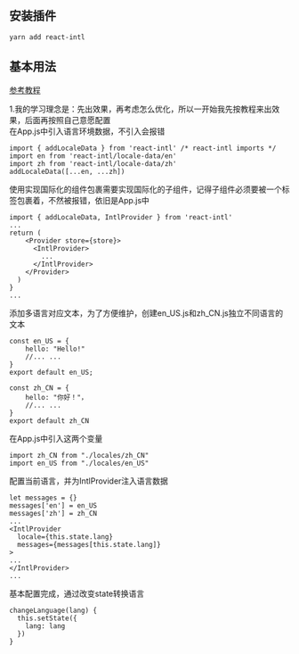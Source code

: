 ## 安装插件
```
yarn add react-intl
```

## 基本用法
[参考教程](https://www.jianshu.com/p/574f6cea4f26)

1.我的学习理念是：先出效果，再考虑怎么优化，所以一开始我先按教程来出效果，后面再按照自己意愿配置<br>
在App.js中引入语言环境数据，不引入会报错
```
import { addLocaleData } from 'react-intl' /* react-intl imports */
import en from 'react-intl/locale-data/en'
import zh from 'react-intl/locale-data/zh'
addLocaleData([...en, ...zh])
```

使用实现国际化的组件包裹需要实现国际化的子组件，记得子组件必须要被一个标签包裹着，不然被报错，依旧是App.js中
```
import { addLocaleData, IntlProvider } from 'react-intl'
...
return (
    <Provider store={store}>
      <IntlProvider>
        ...
      </IntlProvider>
    </Provider>
  )
}
...
```

添加多语言对应文本，为了方便维护，创建en_US.js和zh_CN.js独立不同语言的文本
```
const en_US = {
    hello: "Hello!"
    //... ...
}
export default en_US;
```

```
const zh_CN = {
    hello: "你好！"，
    //... ...
}
export default zh_CN
```

在App.js中引入这两个变量
```
import zh_CN from "./locales/zh_CN"
import en_US from "./locales/en_US"
```

配置当前语言，并为IntlProvider注入语言数据
```
let messages = {}
messages['en'] = en_US
messages['zh'] = zh_CN
...
<IntlProvider
  locale={this.state.lang}
  messages={messages[this.state.lang]}
>
...
</IntlProvider>
...
```

基本配置完成，通过改变state转换语言
```
changeLanguage(lang) {
  this.setState({
    lang: lang
  })
}
```